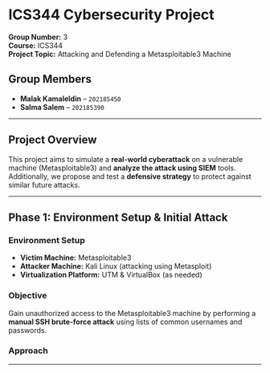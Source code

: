 # ICS344 Cybersecurity Project

**Group Number:** 3  
**Course:** ICS344  
**Project Topic:** Attacking and Defending a Metasploitable3 Machine

## Group Members

- **Malak Kamaleldin** – `202185450`  
- **Salma Salem** – `202185390`

---

## Project Overview

This project aims to simulate a **real-world cyberattack** on a vulnerable machine (Metasploitable3) and **analyze the attack using SIEM** tools. Additionally, we propose and test a **defensive strategy** to protect against similar future attacks.

---

## Phase 1: Environment Setup & Initial Attack

### Environment Setup

- **Victim Machine:** Metasploitable3  
- **Attacker Machine:** Kali Linux (attacking using Metasploit)  
- **Virtualization Platform:** UTM & VirtualBox (as needed)

### Objective

Gain unauthorized access to the Metasploitable3 machine by performing a **manual SSH brute-force attack** using lists of common usernames and passwords.

### Approach




---

